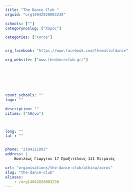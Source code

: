 ```yaml
---
title: "The Dance Club "
orguid: "org14042020003238"

schools: [""]
categorynoslug: ["Χορός"]

categories: ["xoros"]


org_facebook: "https://www.facebook.com/themallofdance"

org_website: ["www.thedanceclub.gr/"]







count_schools: ""
logo: ""

description: ""
cities: ["Αθήνα"]



long: ""
lat : ""


phone: "2104111002"
address: |
    Βασιλέως Γεωργίου 17 Πραξιτέλους 131 Πειραιάς

url: "organisations/the-dance-club/athina/xoros"
slug: "the-dance-club"
aliases:
    - /org14042020003238
---
```



